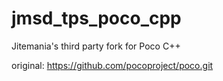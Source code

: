# jmsd_tps_poco_cpp
Jitemania's third party fork for Poco C++

original: https://github.com/pocoproject/poco.git
